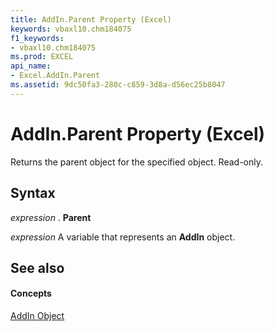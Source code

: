 ```yaml
---
title: AddIn.Parent Property (Excel)
keywords: vbaxl10.chm184075
f1_keywords:
- vbaxl10.chm184075
ms.prod: EXCEL
api_name:
- Excel.AddIn.Parent
ms.assetid: 9dc50fa3-280c-c859-3d8a-d56ec25b8047
---
```



# AddIn.Parent Property (Excel)

Returns the parent object for the specified object. Read-only.


## Syntax

 _expression_ . **Parent**

 _expression_ A variable that represents an **AddIn** object.


## See also


#### Concepts


[AddIn Object](addin-object-excel.md)

